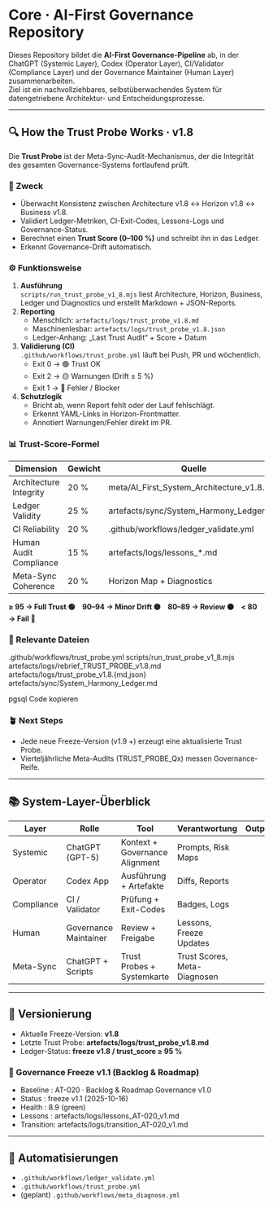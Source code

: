 # Core · AI-First Governance Repository

Dieses Repository bildet die **AI-First Governance-Pipeline** ab, in der ChatGPT (Systemic Layer), Codex (Operator Layer),
CI/Validator (Compliance Layer) und der Governance Maintainer (Human Layer) zusammenarbeiten.  
Ziel ist ein nachvollziehbares, selbstüberwachendes System für datengetriebene Architektur- und Entscheidungsprozesse.

---

## 🔍 How the Trust Probe Works · v1.8

Die **Trust Probe** ist der Meta-Sync-Audit-Mechanismus, der die Integrität des gesamten Governance-Systems fortlaufend prüft.

### 🧠 Zweck
- Überwacht Konsistenz zwischen Architecture v1.8 ↔ Horizon v1.8 ↔ Business v1.8.  
- Validiert Ledger-Metriken, CI-Exit-Codes, Lessons-Logs und Governance-Status.  
- Berechnet einen **Trust Score (0–100 %)** und schreibt ihn in das Ledger.  
- Erkennt Governance-Drift automatisch.

### ⚙️ Funktionsweise
1. **Ausführung**  
   `scripts/run_trust_probe_v1_8.mjs` liest Architecture, Horizon, Business, Ledger und Diagnostics und erstellt Markdown + JSON-Reports.  
2. **Reporting**  
   - Menschlich: `artefacts/logs/trust_probe_v1.8.md`  
   - Maschinenlesbar: `artefacts/logs/trust_probe_v1.8.json`  
   - Ledger-Anhang: „Last Trust Audit“ + Score + Datum  
3. **Validierung (CI)**  
   `.github/workflows/trust_probe.yml` läuft bei Push, PR und wöchentlich.  
   - Exit 0 → 🟢 Trust OK  
   - Exit 2 → 🟡 Warnungen (Drift ≤ 5 %)  
   - Exit 1 → 🔴 Fehler / Blocker  
4. **Schutzlogik**  
   - Bricht ab, wenn Report fehlt oder der Lauf fehlschlägt.  
   - Erkennt YAML-Links in Horizon-Frontmatter.  
   - Annotiert Warnungen/Fehler direkt im PR.

### 📊 Trust-Score-Formel
| Dimension | Gewicht | Quelle |
|------------|----------|--------|
| Architecture Integrity | 20 % | meta/AI_First_System_Architecture_v1.8.md |
| Ledger Validity | 25 % | artefacts/sync/System_Harmony_Ledger.md |
| CI Reliability | 20 % | .github/workflows/ledger_validate.yml |
| Human Audit Compliance | 15 % | artefacts/logs/lessons_*.md |
| Meta-Sync Coherence | 20 % | Horizon Map + Diagnostics |

**≥ 95 → Full Trust 🟢 90–94 → Minor Drift 🟡 80–89 → Review 🟠 < 80 → Fail 🔴**

### 📁 Relevante Dateien
.github/workflows/trust_probe.yml
scripts/run_trust_probe_v1_8.mjs
artefacts/logs/rebrief_TRUST_PROBE_v1.8.md
artefacts/logs/trust_probe_v1.8.{md,json}
artefacts/sync/System_Harmony_Ledger.md

pgsql
Code kopieren

### 🪴 Next Steps
- Jede neue Freeze-Version (v1.9 +) erzeugt eine aktualisierte Trust Probe.  
- Vierteljährliche Meta-Audits (TRUST_PROBE_Qx) messen Governance-Reife.

---

## 📚 System-Layer-Überblick
| Layer | Rolle | Tool | Verantwortung | Output |
|--------|--------|------|----------------|---------|
| Systemic | ChatGPT (GPT-5) | Kontext + Governance Alignment | Prompts, Risk Maps |
| Operator | Codex App | Ausführung + Artefakte | Diffs, Reports |
| Compliance | CI / Validator | Prüfung + Exit-Codes | Badges, Logs |
| Human | Governance Maintainer | Review + Freigabe | Lessons, Freeze Updates |
| Meta-Sync | ChatGPT + Scripts | Trust Probes + Systemkarte | Trust Scores, Meta-Diagnosen |

---

## 🧩 Versionierung
- Aktuelle Freeze-Version: **v1.8**
- Letzte Trust Probe: **artefacts/logs/trust_probe_v1.8.md**
- Ledger-Status: **freeze v1.8 / trust_score ≥ 95 %**

### 🧩 Governance Freeze v1.1 (Backlog & Roadmap)
- Baseline : AT-020 · Backlog & Roadmap Governance v1.0  
- Status   : freeze v1.1 (2025-10-16)  
- Health   : 8.9 (green)  
- Lessons  : artefacts/logs/lessons_AT-020_v1.md  
- Transition: artefacts/logs/transition_AT-020_v1.md

---

## 🤖 Automatisierungen
- `.github/workflows/ledger_validate.yml`  
- `.github/workflows/trust_probe.yml`  
- (geplant) `.github/workflows/meta_diagnose.yml`
